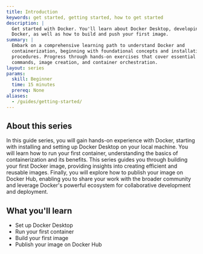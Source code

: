```yaml
---
title: Introduction
keywords: get started, getting started, how to get started
description: |
  Get started with Docker. You'll learn about Docker Desktop, developing with
  Docker, as well as how to build and push your first image.
summary: |
  Embark on a comprehensive learning path to understand Docker and
  containerization, beginning with foundational concepts and installation
  procedures. Progress through hands-on exercises that cover essential Docker
  commands, image creation, and container orchestration.
layout: series
params:
  skill: Beginner
  time: 15 minutes
  prereq: None
aliases:
  - /guides/getting-started/
---
```


## About this series

In this guide series, you will gain hands-on experience with Docker, starting
with installing and setting up Docker Desktop on your local machine. You will
learn how to run your first container, understanding the basics of
containerization and its benefits. This series guides you through building your
first Docker image, providing insights into creating efficient and reusable
images. Finally, you will explore how to publish your image on Docker Hub,
enabling you to share your work with the broader community and leverage
Docker's powerful ecosystem for collaborative development and deployment.

## What you'll learn

- Set up Docker Desktop
- Run your first container
- Build your first image
- Publish your image on Docker Hub
